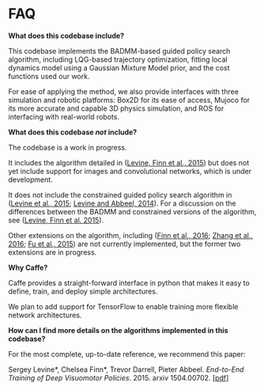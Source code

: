 FAQ
===

**What does this codebase include?**

This codebase implements the BADMM-based guided policy search algorithm, including LQG-based trajectory optimization, fitting
local dynamics model using a Gaussian Mixture Model prior, and the cost functions used our work.

For ease of applying the method, we also provide interfaces with three simulation and robotic platforms: Box2D for its ease of access,
Mujoco for its more accurate and capable 3D physics simulation, and ROS for interfacing with real-world robots.

**What does this codebase *not* include?**

The codebase is a work in progress.

It includes the algorithm detailed in ([Levine, Finn et al., 2015](http://arxiv.org/pdf/1504.00702.pdf)) but does not yet include support for images and convolutional networks, which is under development.

It does not include the constrained guided policy search algorithm in ([Levine et al., 2015](http://rll.berkeley.edu/icra2015gps/robotgps.pdf); [Levine and Abbeel, 2014](http://www.eecs.berkeley.edu/~svlevine/papers/mfcgps.pdf)). For a discussion on the
differences between the BADMM and constrained versions of the algorithm, see ([Levine, Finn et al. 2015](http://arxiv.org/pdf/1504.00702.pdf)).

Other extensions on the algorithm, including ([Finn et al., 2016](http://arxiv.org/pdf/1509.06113.pdf); [Zhang et al., 2016](http://arxiv.org/pdf/1507.01273.pdf); [Fu et al., 2015](http://arxiv.org/pdf/1509.06841.pdf)) are not currently implemented, but the former
two extensions are in progress.

**Why Caffe?**

Caffe provides a straight-forward interface in python that makes it easy to define, train, and deploy simple architectures.

We plan to add support for TensorFlow to enable training more flexible network architectures.

**How can I find more details on the algorithms implemented in this codebase?**

For the most complete, up-to-date reference, we recommend this paper:

Sergey Levine\*, Chelsea Finn\*, Trevor Darrell, Pieter Abbeel. *End-to-End Training of Deep Visuomotor Policies*. 2015. arxiv 1504.00702. [[pdf](http://arxiv.org/pdf/1504.00702.pdf)]


